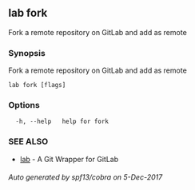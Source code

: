 ## lab fork

Fork a remote repository on GitLab and add as remote

### Synopsis


Fork a remote repository on GitLab and add as remote

```
lab fork [flags]
```

### Options

```
  -h, --help   help for fork
```

### SEE ALSO
* [lab](index.md)	 - A Git Wrapper for GitLab

###### Auto generated by spf13/cobra on 5-Dec-2017
